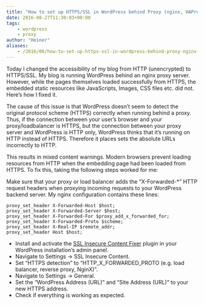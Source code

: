 ```yaml
---
title: "How to set up HTTPS/SSL in WordPress behind Proxy (nginx, HAProxy, Apache, lighttpd)"
date: 2016-08-27T11:30:03+00:00
tags:
    - wordpress
    - proxy
author: "Heiner"
aliases:
    - /2016/08/how-to-set-up-https-ssl-in-wordpress-behind-proxy-nginx-haproxy-apache-lighttpd/
---
```


Today I changed the accessibility of my blog from HTTP (unencrypted) to HTTPS/SSL. My blog is running WordPress behind an nginx proxy server. However, while the pages themselves loaded successfully from HTTPS, the embedded static resources like JavaScripts, Images, CSS files etc. did not. Here’s how I fixed it.

The cause of this issue is that WordPress doesn’t seem to detect the original protocol scheme (HTTPS) correctly when running behind a proxy. Thus, if the connection between your user’s browser and your proxy/loadbalancer is HTTPS, but the connection between your proxy server and WordPress is HTTP only, WordPress thinks that it’s running on HTTP instead of HTTPS. Therefore it places sets the absolute URLs incorrectly to HTTP.

This results in mixed content warnings. Modern browsers prevent loading resources from HTTP when the embedding page had been loaded from HTTPS. To fix this, taking the following steps worked for me:

Make sure that your proxy or load balancer adds the “X-Forwarded-*” HTTP request headers when proxying incoming requests to your WordPress backend server. My nginx configuration contains these lines:

```
proxy_set_header X-Forwarded-Host $host;
proxy_set_header X-Forwarded-Server $host;
proxy_set_header X-Forwarded-For $proxy_add_x_forwarded_for; proxy_set_header X-Forwarded-Proto $scheme;
proxy_set_header X-Real-IP $remote_addr;
proxy_set_header Host $host;
```

* Install and activate the [SSL Insecure Content Fixer](https://de.wordpress.org/plugins/ssl-insecure-content-fixer/) plugin in your WordPress installation’s admin panel.
* Navigate to Settings -> SSL Insecure Content.
* Set “HTTPS detection” to “HTTP_X_FORWARDED_PROTO (e.g. load balancer, reverse proxy, NginX)”.
* Navigate to Settings -> General.
* Set the “WordPress Address (URL)” and “Site Address (URL)” to your new HTTPS address.
* Check if everything is working as expected.